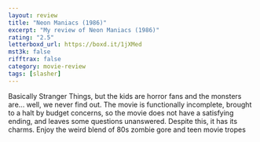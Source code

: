 ```yaml
---
layout: review
title: "Neon Maniacs (1986)"
excerpt: "My review of Neon Maniacs (1986)"
rating: "2.5"
letterboxd_url: https://boxd.it/1jXMed
mst3k: false
rifftrax: false
category: movie-review
tags: [slasher]
---
```


Basically Stranger Things, but the kids are horror fans and the monsters are... well, we never find out. The movie is functionally incomplete, brought to a halt by budget concerns, so the movie does not have a satisfying ending, and leaves some questions unanswered. Despite this, it has its charms. Enjoy the weird blend of 80s zombie gore and teen movie tropes
